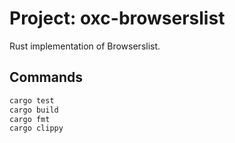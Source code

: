 # Project: oxc-browserslist

Rust implementation of Browserslist.

## Commands

```bash
cargo test
cargo build
cargo fmt
cargo clippy
```